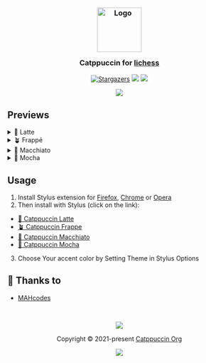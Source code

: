 <h3 align="center">
	<img src="https://raw.githubusercontent.com/catppuccin/catppuccin/main/assets/logos/exports/1544x1544_circle.png" width="100" alt="Logo"/><br/>
	<img src="https://raw.githubusercontent.com/catppuccin/catppuccin/main/assets/misc/transparent.png" height="30" width="0px"/>
	Catppuccin for <a href="https://lichess.org">lichess</a>
	<img src="https://raw.githubusercontent.com/catppuccin/catppuccin/main/assets/misc/transparent.png" height="30" width="0px"/>
</h3>
<p align="center">
    <a href="https://github.com/catppuccin/lichess/stargazers"><img alt="Stargazers" src="https://img.shields.io/github/stars/catppuccin/lichess?colorA=363a4f&colorB=b7bdf8&style=for-the-badge"></a>
    <a href="https://github.com/catppuccin/lichess/issues"><img src="https://img.shields.io/github/issues/catppuccin/lichess?colorA=363a4f&colorB=f5a97f&style=for-the-badge"></a>
    <a href="https://github.com/catppuccin/lichess/contributors"><img src="https://img.shields.io/github/contributors/catppuccin/lichess?colorA=363a4f&colorB=a6da95&style=for-the-badge"></a>
</p>


<p align="center">
  <img src="https://raw.githubusercontent.com/catppuccin/lichess/main/assets/cat-lichess.png"/>
</p>

## Previews

<details>
<summary>🌻 Latte</summary>
  <img src="https://raw.githubusercontent.com/catppuccin/lichess/main/assets/lichess-latte.png"/>
</details>
<details>
<summary>🪴 Frappé</summary>
  <img src="https://raw.githubusercontent.com/catppuccin/lichess/main/assets/lichess-frappe.png"/>
</details>
<details>
<summary>🌺 Macchiato</summary>
  <img src="https://raw.githubusercontent.com/catppuccin/lichess/main/assets/lichess-macchiato.png"/>
</details>
<details>
<summary>🌿 Mocha</summary>
  <img src="https://raw.githubusercontent.com/catppuccin/lichess/main/assets/lichess-mocha.png"/>
</details>


## Usage

1. Install Stylus extension for [Firefox](https://addons.mozilla.org/en-US/firefox/addon/styl-us/), [Chrome](https://chrome.google.com/webstore/detail/stylus/clngdbkpkpeebahjckkjfobafhncgmne) or [Opera](https://addons.opera.com/en-gb/extensions/details/stylus/)
2. Then install with Stylus (click on the link):
  - [🌻 Catppuccin Latte](https://github.com/catppuccin/lichess/raw/main/themes/lichess-catppuccin-latte.user.css)
  - [🪴 Catppuccin Frappe](https://github.com/catppuccin/lichess/raw/main/themes/lichess-catppuccin-frappe.user.css)
  - [🌺 Catppuccin Macchiato](https://github.com/catppuccin/lichess/raw/main/themes/lichess-catppuccin-macchiato.user.css)
  - [🌿 Catppuccin Mocha](https://github.com/catppuccin/lichess/raw/main/themes/lichess-catppuccin-mocha.user.css)
3. Choose Your accent color by Setting Theme in Stylus Options

## 💝 Thanks to

- [MAHcodes](https://github.com/mahcodes/)

&nbsp;

<p align="center"><img src="https://raw.githubusercontent.com/catppuccin/catppuccin/main/assets/footers/gray0_ctp_on_line.svg?sanitize=true" /></p>
<p align="center">Copyright &copy; 2021-present <a href="https://github.com/catppuccin" target="_blank">Catppuccin Org</a>
<p align="center"><a href="https://github.com/catppuccin/lichess/blob/main/LICENSE"><img src="https://img.shields.io/static/v1.svg?style=for-the-badge&label=License&message=GNU&logoColor=d9e0ee&colorA=363a4f&colorB=b7bdf8"/></a></p>
